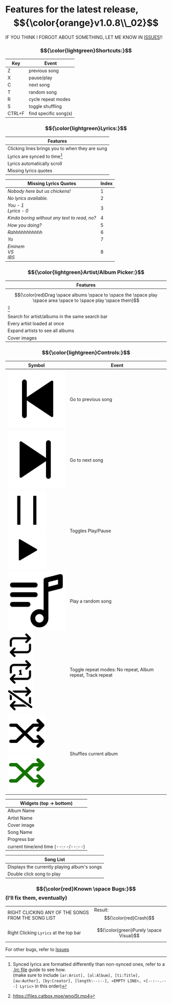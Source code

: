 # Features for the latest release, $${\color{orange}v1.0.8\\_02}$$
IF YOU THINK I FORGOT ABOUT SOMETHING, LET ME KNOW IN [ISSUES](https://github.com/FFProjects0/BasicallySpotify/issues)!!

### $${\color{lightgreen}Shortcuts:}$$
| Key | Event |
| - | - |
| Z | previous song |
| X | pause/play |
| C | next song |
| T | random song |
| R | cycle repeat modes |
| S | toggle shuffling |
| CTRL+F | find specific song(s) |

### $${\color{lightgreen}Lyrics:}$$
| Features |
| - |
| Clicking lines brings you to when they are sung |
| Lyrics are synced to time[^1] |
| Lyrics automatically scroll |
| Missing lyrics quotes |

| Missing Lyrics Quotes | Index |
| - | - |
| *Nobody here but us chickens!* | 1 |
| *No lyrics available.* | 2 |
| *You - 1<br>Lyrics - 0* | 3 |
| *Kinda boring without any text to read, no?* | 4 |
| *How you doing?* | 5 |
| *Rahhhhhhhhhhh* | 6 |
| *Yo* | 7 |
| *Eminem<br>VS<br>IBS* | 8 |

### $${\color{lightgreen}Artist/Album Picker:}$$
| Features |
| - |
| $${\color{red}Drag \space albums \space to \space the \space play \space area \space to \space play \space them}$$[^2] |
| Search for artist/albums in the same search bar |
| Every artist loaded at once |
| Expand artists to see all albums |
| Cover images |

### $${\color{lightgreen}Controls:}$$
| Symbol | Event |
| - | - |
| <img src="https://github.com/FFProjects0/BasicallySpotify/blob/main/prev.png" width="240"> | Go to previous song |
| <img src="https://github.com/FFProjects0/BasicallySpotify/blob/main/next.png" width="240"> | Go to next song |
| <img src="https://github.com/FFProjects0/BasicallySpotify/blob/main/paws.png" width="120"><br><img src="https://github.com/FFProjects0/BasicallySpotify/blob/main/play.png" width="120"> | Toggles Play/Pause |
| <img src="https://github.com/FFProjects0/BasicallySpotify/blob/main/plit.png" width="240"> | Play a random song |
| <img src="https://github.com/FFProjects0/BasicallySpotify/blob/main/rept.png" width="80"><br><img src="https://github.com/FFProjects0/BasicallySpotify/blob/main/repA.png" width="80"><br><img src="https://github.com/FFProjects0/BasicallySpotify/blob/main/repX.png" width="80"> | Toggle repeat modes: No repeat, Album repeat, Track repeat |
| <img src="https://github.com/FFProjects0/BasicallySpotify/blob/main/shuf.png" width="120"><br><img src="https://github.com/FFProjects0/BasicallySpotify/blob/main/shuf_green.png" width="120"> | Shuffles current album |

| Widgets (top → bottom) |
| - |
| Album Name |
| Artist Name |
| Cover image |
| Song Name |
| Progress bar |
| current time/end time (--:--/--:--) |

| Song List |
| - |
| Displays the currently playing album's songs |
| Double click song to play |

### $${\color{red}Known \space Bugs:}$$ (I'll fix them, eventually)
|||
| - | - |
| RIGHT CLICKING ANY OF THE SONGS FROM THE SONG LIST | Result: $${\color{red}Crash}$$ |
| Right Clicking `Lyrics` at the top bar | $${\color{green}Purely \space Visual}$$ |
For other bugs, refer to [Issues](https://github.com/FFProjects0/BasicallySpotify/issues)

[^1]: Synced lyrics are formatted differently than non-synced ones, refer to a [.lrc file](https://www.wikihow.com/Make-an-*.Lrc-File) guide to see how.<br> (make sure to include `[ar:Arist], [al:Album], [ti:Title], [au:Author], [by:Creator], [length:--:--], <EMPTY LINE>, <[--:--.---] Lyric>` in this order)
[^2]: https://files.catbox.moe/wnoi5t.mp4
